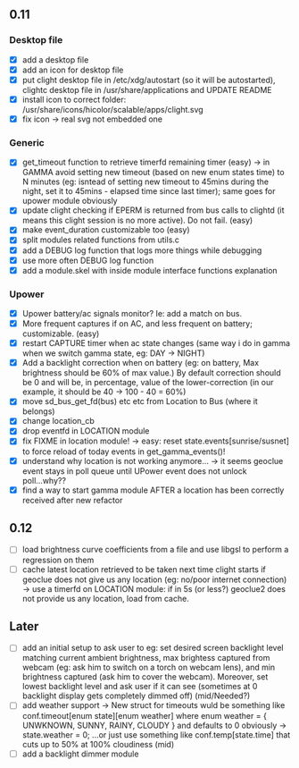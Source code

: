 ## 0.11
### Desktop file
- [x] add a desktop file
- [x] add an icon for desktop file
- [x] put clight desktop file in /etc/xdg/autostart (so it will be autostarted), clightc desktop file in /usr/share/applications and UPDATE README
- [x] install icon to correct folder: /usr/share/icons/hicolor/scalable/apps/clight.svg
- [x] fix icon -> real svg not embedded one

### Generic
- [x] get_timeout function to retrieve timerfd remaining timer (easy) -> in GAMMA avoid setting new timeout (based on new enum states time) to N minutes (eg: isntead of setting  new timeout to 45mins during the night, set it to 45mins - elapsed time since last timer); same goes for upower module obviously
- [x] update clight checking if EPERM is returned from bus calls to clightd (it means this clight session is no more active). Do not fail. (easy)
- [x] make event_duration customizable too (easy)
- [x] split modules related functions from utils.c
- [x] add a DEBUG log function that logs more things while debugging
- [x] use more often DEBUG log function
- [x] add a module.skel with inside module interface functions explanation

### Upower
- [x] Upower battery/ac signals monitor? Ie: add a match on bus.
- [x] More frequent captures if on AC, and less frequent on battery; customizable. (easy)
- [x] restart CAPTURE timer when ac state changes (same way i do in gamma when we switch gamma state, eg: DAY -> NIGHT)
- [x] Add a backlight correction when on battery (eg: on battery, Max brightness should be 60% of max value.) By default correction should be 0 and will be, in percentage, value of the lower-correction (in our example, it should be 40 -> 100 - 40 = 60%)
- [x] move sd_bus_get_fd(bus) etc etc from Location to Bus (where it belongs)
- [x] change location_cb
- [x] drop eventfd in LOCATION module
- [x] fix FIXME in location module! -> easy: reset state.events[sunrise/susnet] to force reload of today events in get_gamma_events()!
- [x] understand why location is not working anymore... -> it seems geoclue event stays in poll queue until UPower event does not unlock poll...why??
- [x] find a way to start gamma module AFTER a location has been correctly received after new refactor

## 0.12
- [ ] load brightness curve coefficients from a file and use libgsl to perform a regression on them
- [ ] cache latest location retrieved to be taken next time clight starts if geoclue does not give us any location (eg: no/poor internet connection) -> use a timerfd on LOCATION module: if in 5s (or less?) geoclue2 does not provide us any location, load from cache.

## Later
- [ ] add an initial setup to ask user to eg: set desired screen backlight level matching current ambient brightness, max brightess captured from webcam (eg: ask him to switch on a torch on webcam lens), and min brightness captured (ask him to cover the webcam). Moreover, set lowest backlight level and ask user if it can see (sometimes at 0 backlight display gets completely dimmed off) (mid/Needed?)
- [ ] add weather support -> New struct for timeouts wuld be something like conf.timeout[enum state][enum weather] where enum weather = { UNWKNOWN, SUNNY, RAINY, CLOUDY } and defaults to 0 obviously -> state.weather = 0; ...or just use something like conf.temp[state.time] that cuts up to 50% at 100% cloudiness (mid)
- [ ] add a backlight dimmer module
